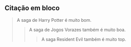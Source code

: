 ## Citação em bloco ##

> A saga de Harry Potter é muito bom.
>
>> A saga de Jogos Vorazes também é muito boa.
>>
>>> A saga Resident Evil também é muito top. 
>>>
